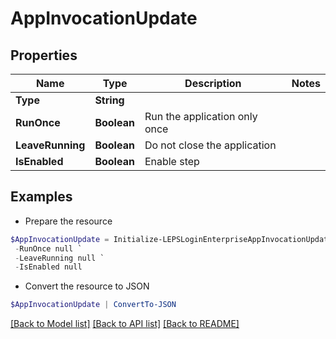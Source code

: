 # AppInvocationUpdate
## Properties

Name | Type | Description | Notes
------------ | ------------- | ------------- | -------------
**Type** | **String** |  | 
**RunOnce** | **Boolean** | Run the application only once | 
**LeaveRunning** | **Boolean** | Do not close the application | 
**IsEnabled** | **Boolean** | Enable step | 

## Examples

- Prepare the resource
```powershell
$AppInvocationUpdate = Initialize-LEPSLoginEnterpriseAppInvocationUpdate  -Type null `
 -RunOnce null `
 -LeaveRunning null `
 -IsEnabled null
```

- Convert the resource to JSON
```powershell
$AppInvocationUpdate | ConvertTo-JSON
```

[[Back to Model list]](../README.md#documentation-for-models) [[Back to API list]](../README.md#documentation-for-api-endpoints) [[Back to README]](../README.md)

